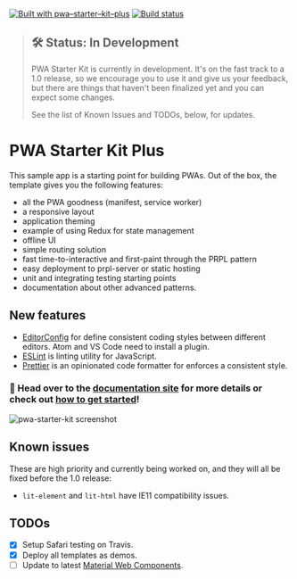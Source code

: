 [![Built with pwa–starter–kit–plus](https://img.shields.io/badge/built_with-pwa–starter–kit–plus_-blue.svg)](https://github.com/StartPolymer/pwa-starter-kit-plus 'Built with pwa–starter–kit–plus')
[![Build status](https://api.travis-ci.org/StartPolymer/pwa-starter-kit-plus.svg?branch=master)](https://travis-ci.org/StartPolymer/pwa-starter-kit-plus)

> ## 🛠 Status: In Development
>
> PWA Starter Kit is currently in development. It's on the fast track to a 1.0 release, so we encourage you to use it and give us your feedback, but there are things that haven't been finalized yet and you can expect some changes.
>
> See the list of Known Issues and TODOs, below, for updates.

# PWA Starter Kit Plus

This sample app is a starting point for building PWAs. Out of the box, the template
gives you the following features:

* all the PWA goodness (manifest, service worker)
* a responsive layout
* application theming
* example of using Redux for state management
* offline UI
* simple routing solution
* fast time-to-interactive and first-paint through the PRPL pattern
* easy deployment to prpl-server or static hosting
* unit and integrating testing starting points
* documentation about other advanced patterns.

## New features

* [EditorConfig](http://editorconfig.org) for define consistent coding styles between different editors. Atom and VS Code need to install a plugin.
* [ESLint](https://eslint.org) is linting utility for JavaScript.
* [Prettier](https://github.com/prettier/prettier) is an opinionated code formatter for enforces a consistent style.

### 📖 Head over to the [documentation site](https://polymer.github.io/pwa-starter-kit/) for more details or check out [how to get started](https://polymer.github.io/pwa-starter-kit/setup/)!

![pwa-starter-kit screenshot](https://user-images.githubusercontent.com/1369170/39715580-a1be5126-51e2-11e8-8440-96b07be03a3c.png)

## Known issues

These are high priority and currently being worked on, and they will all be fixed before the 1.0 release:

* `lit-element` and `lit-html` have IE11 compatibility issues.

## TODOs

* [x] Setup Safari testing on Travis.
* [x] Deploy all templates as demos.
* [ ] Update to latest [Material Web Components](https://github.com/material-components/material-components-web-components).

